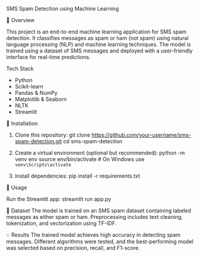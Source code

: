  SMS Spam Detection using Machine Learning

 📌 Overview

This project is an end-to-end machine learning application for SMS spam detection. It classifies messages as spam or ham (not spam) using natural language processing (NLP) and machine learning techniques. The model is trained using a dataset of SMS messages and deployed with a user-friendly interface for real-time predictions.

 Tech Stack

- Python
- Scikit-learn
- Pandas & NumPy
- Matplotlib & Seaborn
- NLTK
- Streamlit

🚀 Installation

1. Clone this repository:
   git clone https://github.com/your-username/sms-spam-detection.git
   cd sms-spam-detection
  
2. Create a virtual environment (optional but recommended):
   python -m venv env
   source env/bin/activate  # On Windows use `venv\Scripts\activate`
  
3. Install dependencies:
   pip install -r requirements.txt

 📌 Usage

 Run the Streamlit app:
 streamlit run app.py
  
 📄 Dataset
  The model is trained on an SMS spam dataset containing labeled messages as either spam or ham. Preprocessing includes text cleaning, tokenization, and vectorization using TF-IDF.

 💡 Results
  The trained model achieves high accuracy in detecting spam messages. Different algorithms were tested, and the best-performing model was selected based on precision, recall, and F1-score.





